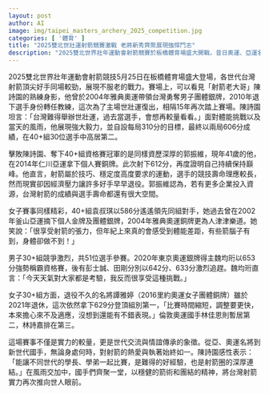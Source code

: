 ```yaml
---
layout: post
author: AI
image: img/taipei_masters_archery_2025_competition.jpg
categories: [ '體育' ]
title: "2025雙北世壯運射箭競賽激戰 老將新秀齊聚展現強悍鬥志"
description: "2025雙北世界壯年運動會射箭競賽於板橋體育場盛大開戰，昔日奧運、亞運名將如陳詩園、郭振維、袁叔琪等復出同場，與新世代選手共同角逐，呈現世代傳承與頂尖拚搏。大會風雨中見證箭術與毅力，各組驚喜成績不斷，彰顯台灣射箭持續精進與熱血情誼。"
---
```

2025雙北世界壯年運動會射箭競技5月25日在板橋體育場盛大登場，各世代台灣射箭頂尖好手同場較勁，展現不服老的戰力。賽場上，可以看見「射箭老大哥」陳詩園的熟練身影，他曾於2004年雅典奧運帶領台灣勇奪男子團體銀牌，2010年退下選手身份轉任教練，這次為了主場世壯運復出，相隔15年再次踏上賽場。陳詩園坦言：「台灣難得舉辦世壯運，過去當選手，會想再較量看看。」面對體能挑戰以及當天的風雨，他展現強大毅力，並自設每局310分的目標，最終以兩局606分成績，在40+組30位選手中高居第二。

擊敗陳詩園、奪下40+組資格賽冠軍的是同樣資歷深厚的郭振維，現年41歲的他，在2014年仁川亞運拿下個人賽銅牌。此次射下612分，再度證明自己持續保持巔峰。他直言，射箭屬於技巧、穩定度高度要求的運動，選手的競技壽命理應較長，然而現實卻因經濟壓力讓許多好手早早退役。郭振維認為，若有更多企業投入資源，台灣射箭的成績與選手壽命都還有很大空間。

女子賽事同樣精彩，40+組袁叔琪以586分遙遙領先同組對手，她過去曾在2002年釜山亞運摘下個人金牌及團體銀牌，2004年雅典奧運銅牌更為人津津樂道。她笑說：「很享受射箭的張力，但年紀上來真的會感受到體能差距，有些箭腦子有到，身體卻做不到！」

男子30+組競爭激烈，共51位選手參賽。2020年東京奧運銀牌得主魏均珩以653分強勢稱霸資格賽，後有彭士誠、田剛分別以642分、633分激烈追趕。魏均珩直言：「今天天氣對大家都是考驗，我反而很享受這種挑戰。」

女子30+組方面，退役不久的名將譚雅婷（2016里約奧運女子團體銅牌）雖於2021年退休，這次依然拿下629分登頂組別第一，「比賽時間縮短，調整要更快，本來擔心來不及適應，沒想到還能有不錯表現。」倫敦奧運國手林佳恩則暫居第二，林詩嘉排在第三。

這場賽事不僅是實力的較量，更是世代交流與情誼傳承的象徵。從亞、奧運名將到新世代國手，無論身處何時，對射箭的熱愛與執著始終如一。陳詩園感性表示：「能讓不同世代的學長、學弟一起比賽，是難得的好經驗，也是射箭圈的深厚連結。」在風雨交加中，國手們齊聚一堂，以穩健的箭術和團結的精神，將台灣射箭實力再次推向世人眼前。